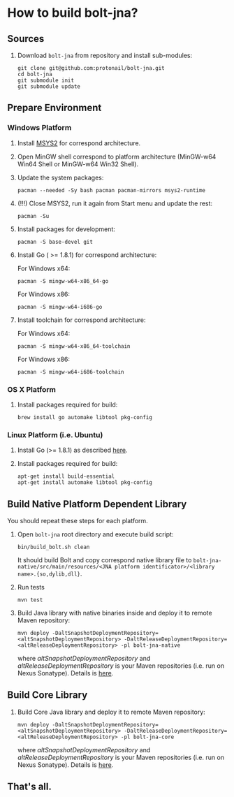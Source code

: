 # How to build bolt-jna?

## Sources

1. Download `bolt-jna` from repository and install sub-modules:

     ```
     git clone git@github.com:protonail/bolt-jna.git
     cd bolt-jna
     git submodule init
     git submodule update
     ```

## Prepare Environment

### Windows Platform

1. Install [MSYS2](http://msys2.github.io/) for correspond architecture.

1. Open MinGW shell correspond to platform architecture (MinGW-w64 Win64 Shell or MinGW-w64 Win32 Shell).

1. Update the system packages:

     ```
     pacman --needed -Sy bash pacman pacman-mirrors msys2-runtime
     ```

1. (!!!) Close MSYS2, run it again from Start menu and update the rest:

     ```
     pacman -Su
     ```

1. Install packages for development:

     ```
    ﻿pacman -S base-devel git
     ```
1. Install Go ( >= 1.8.1) for correspond architecture:

     For Windows x64:

     ```
     pacman -S mingw-w64-x86_64-go
     ```

     For Windows x86:

     ```
     pacman -S mingw-w64-i686-go
     ```

1. Install toolchain for correspond architecture:

     For Windows x64:

     ```
     pacman -S mingw-w64-x86_64-toolchain
     ```

     For Windows x86:

     ```
     pacman -S mingw-w64-i686-toolchain
     ```

### OS X Platform

1. Install packages required for build:

     ```
     brew install go automake libtool pkg-config
     ```

### Linux Platform (i.e. Ubuntu)

1. Install Go (>= 1.8.1) as described [here](https://golang.org/doc/install#tarball).

1. Install packages required for build:

     ```
     apt-get install build-essential
     apt-get install automake libtool pkg-config
     ```

## Build Native Platform Dependent Library

You should repeat these steps for each platform.

1. Open `bolt-jna` root directory and execute build script:

     ```
     bin/build_bolt.sh clean
     ```

     It should build Bolt and copy correspond native library file to `bolt-jna-native/src/main/resources/<JNA platform identificator>/<library name>.{so,dylib,dll}`.

1. Run tests

     ```
     mvn test
     ```

1. Build Java library with native binaries inside and deploy it to remote Maven repository:

     ```
     mvn deploy -DaltSnapshotDeploymentRepository=<altSnapshotDeploymentRepository> -DaltReleaseDeploymentRepository=<altReleaseDeploymentRepository> -pl bolt-jna-native
     ```

     where _altSnapshotDeploymentRepository_ and _altReleaseDeploymentRepository_ is your Maven repositories (i.e. run on Nexus Sonatype). Details is [here](https://maven.apache.org/plugins/maven-deploy-plugin/deploy-mojo.html).

## Build Core Library

1. Build Core Java library and deploy it to remote Maven repository:

     ```
     mvn deploy -DaltSnapshotDeploymentRepository=<altSnapshotDeploymentRepository> -DaltReleaseDeploymentRepository=<altReleaseDeploymentRepository> -pl bolt-jna-core
     ```

     where _altSnapshotDeploymentRepository_ and _altReleaseDeploymentRepository_ is your Maven repositories (i.e. run on Nexus Sonatype). Details is [here](https://maven.apache.org/plugins/maven-deploy-plugin/deploy-mojo.html).

## That's all.
